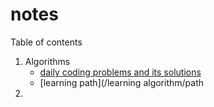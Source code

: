 # notes
Table of contents
1. Algorithms
	-  [daily coding problems and its solutions](/learning%20algorithm/daily%20coding%20problems)
	-  [learning path](/learning algorithm/path
2. 
<!--stackedit_data:
eyJoaXN0b3J5IjpbNDY5NjA0MTU1XX0=
-->